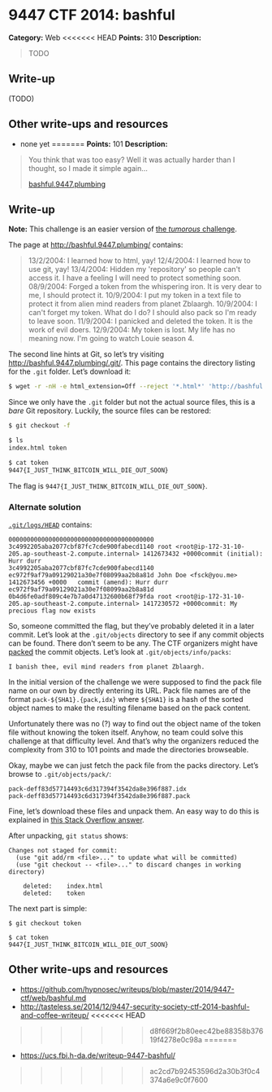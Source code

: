 # 9447 CTF 2014: bashful

**Category:** Web
<<<<<<< HEAD
**Points:** 310
**Description:**

> TODO

## Write-up

(TODO)

## Other write-ups and resources

* none yet
=======
**Points:** 101
**Description:**

> You think that was too easy? Well it was actually harder than I thought, so I made it simple again…
>
> [bashful.9447.plumbing](http://bashful.9447.plumbing/)

## Write-up

**Note:** This challenge is an easier version of [the _tumorous_ challenge](https://github.com/ctfs/write-ups/tree/master/9447-ctf-2014/tumorous#readme).

The page at <http://bashful.9447.plumbing/> contains:

> 13/2/2004: I learned how to html, yay!
> 12/4/2004: I learned how to use git, yay!
> 13/4/2004: Hidden my 'repository' so people can't access it. I have a feeling I will need to protect something soon.
> 08/9/2004: Forged a token from the whispering iron. It is very dear to me, I should protect it.
> 10/9/2004: I put my token in a text file to protect it from alien mind readers from planet Zblaargh.
> 10/9/2004: I can't forget my token. What do I do? I should also pack so I'm ready to leave soon.
> 11/9/2004: I panicked and deleted the token. It is the work of evil doers.
> 12/9/2004: My token is lost. My life has no meaning now. I'm going to watch Louie season 4.

The second line hints at Git, so let’s try visiting <http://bashful.9447.plumbing/.git/>. This page contains the directory listing for the `.git` folder. Let’s download it:

```bash
$ wget -r -nH -e html_extension=Off --reject '*.html*' 'http://bashful.9447.plumbing/.git/'
```

Since we only have the `.git` folder but not the actual source files, this is a _bare_ Git repository. Luckily, the source files can be restored:

```bash
$ git checkout -f

$ ls
index.html token

$ cat token
9447{I_JUST_THINK_BITCOIN_WILL_DIE_OUT_SOON}
```

The flag is `9447{I_JUST_THINK_BITCOIN_WILL_DIE_OUT_SOON}`.

### Alternate solution

[`.git/logs/HEAD`](http://bashful.9447.plumbing/.git/logs/HEAD) contains:

````
0000000000000000000000000000000000000000 3c4992205aba2077cbf87fc7cde900fabecd1140 root <root@ip-172-31-10-205.ap-southeast-2.compute.internal> 1412673432 +0000commit (initial): Hurr durr
3c4992205aba2077cbf87fc7cde900fabecd1140 ec972f9af79a09129021a30e7f08099aa2b8a81d John Doe <fsck@you.me> 1412673456 +0000	commit (amend): Hurr durr
ec972f9af79a09129021a30e7f08099aa2b8a81d 0b4d6fe0adf809c4e7b7a0d47132600b68f79fda root <root@ip-172-31-10-205.ap-southeast-2.compute.internal> 1417230572 +0000commit: My precious flag now exists
````

So, someone committed the flag, but they’ve probably deleted it in a later commit. Let’s look at the `.git/objects` directory to see if any commit objects can be found. There don’t seem to be any. The CTF organizers might have [packed](http://git-scm.com/book/en/v2/Git-Internals-Packfiles) the commit objects. Let’s look at `.git/objects/info/packs`:

```
I banish thee, evil mind readers from planet Zblaargh.
```

In the initial version of the challenge we were supposed to find the pack file name on our own by directly entering its URL. Pack file names are of the format `pack-${SHA1}.{pack,idx}` where `${SHA1}` is a hash of the sorted object names to make the resulting filename based on the pack content.

Unfortunately there was no (?) way to find out the object name of the token file without knowing the token itself. Anyhow, no team could solve this challenge at that difficulty level. And that’s why the organizers reduced the complexity from 310 to 101 points and made the directories browseable.

Okay, maybe we can just fetch the pack file from the packs directory. Let’s browse to `.git/objects/pack/`:

````
pack-deff83d57714493c6d317394f3542da8e396f887.idx
pack-deff83d57714493c6d317394f3542da8e396f887.pack
````

Fine, let’s download these files and unpack them. An easy way to do this is explained in [this Stack Overflow answer](http://stackoverflow.com/a/3333428/96656).

After unpacking, `git status` shows:

````
Changes not staged for commit:
  (use "git add/rm <file>..." to update what will be committed)
  (use "git checkout -- <file>..." to discard changes in working directory)

	deleted:    index.html
	deleted:    token
````

The next part is simple:

````
$ git checkout token

$ cat token
9447{I_JUST_THINK_BITCOIN_WILL_DIE_OUT_SOON}
````

## Other write-ups and resources

* <https://github.com/hypnosec/writeups/blob/master/2014/9447-ctf/web/bashful.md>
* <http://tasteless.se/2014/12/9447-security-society-ctf-2014-bashful-and-coffee-writeup/>
<<<<<<< HEAD
>>>>>>> d8f669f2b80eec42be88358b37619f4278e0c98a
=======
* <https://ucs.fbi.h-da.de/writeup-9447-bashful/>
>>>>>>> ac2cd7b92453596d2a30b3f0c4374a6e9c0f7600
